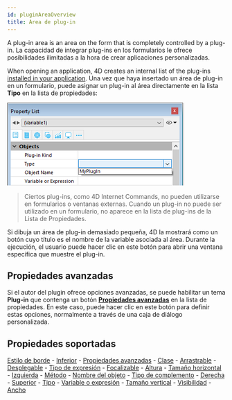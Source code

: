 ```yaml
---
id: pluginAreaOverview
title: Área de plug-in
---
```



A plug-in area is an area on the form that is completely controlled by a plug-in. La capacidad de integrar plug-ins en los formularios le ofrece posibilidades ilimitadas a la hora de crear aplicaciones personalizadas.

When opening an application, 4D creates an internal list of the plug-ins [installed in your application](../Concepts/plug-ins.md#installing-plug-ins). Una vez que haya insertado un área de plug-in en un formulario, puede asignar un plug-in al área directamente en la lista **Tipo** en la lista de propiedades:

![](../assets/en/FormObjects/pluginArea.png)

> Ciertos plug-ins, como 4D Internet Commands, no pueden utilizarse en formularios o ventanas externas. Cuando un plug-in no puede ser utilizado en un formulario, no aparece en la lista de plug-ins de la Lista de Propiedades.

Si dibuja un área de plug-in demasiado pequeña, 4D la mostrará como un botón cuyo título es el nombre de la variable asociada al área. Durante la ejecución, el usuario puede hacer clic en este botón para abrir una ventana específica que muestre el plug-in.


## Propiedades avanzadas

Si el autor del plugin ofrece opciones avanzadas, se puede habilitar un tema **Plug-in** que contenga un botón [**Propiedades avanzadas**](properties_Plugins.md) en la lista de propiedades. En este caso, puede hacer clic en este botón para definir estas opciones, normalmente a través de una caja de diálogo personalizada.


## Propiedades soportadas
[Estilo de borde](properties_BackgroundAndBorder.md#border-line-style) - [Inferior](properties_CoordinatesAndSizing.md#bottom) - [Propiedades avanzadas](properties_Plugins.md) - [Clase](properties_Object.md#css-class) - [Arrastrable](properties_Action.md#draggable) - [Desplegable](properties_Action.md#droppable) - [Tipo de expresión](properties_Object.md#expression-type) - [Focalizable](properties_Entry.md#focusable) - [Altura](properties_CoordinatesAndSizing.md#height) - [Tamaño horizontal](properties_ResizingOptions.md#horizontal-sizing) - [Izquierda](properties_CoordinatesAndSizing.md#left) - [Método](properties_Action.md#method) - [Nombre del objeto](properties_Object.md#object-name) - [Tipo de complemento](properties_Object.md#plug-in-kind) - [Derecha](properties_CoordinatesAndSizing.md#right) - [Superior](properties_CoordinatesAndSizing.md#top) - [Tipo](properties_Object.md#type) - [Variable o expresión](properties_Object.md#variable-or-expression) - [Tamaño vertical](properties_ResizingOptions.md#vertical-sizing) - [Visibilidad](properties_Display.md#visibility) - [Ancho](properties_CoordinatesAndSizing.md#width) 